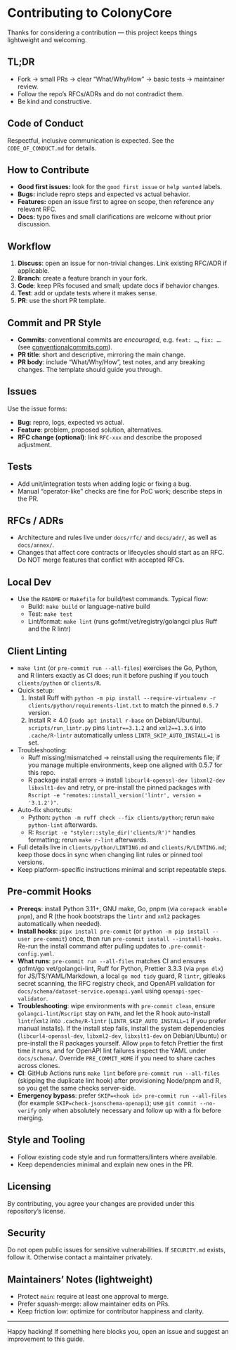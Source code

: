 # Contributing to ColonyCore

Thanks for considering a contribution — this project keeps things lightweight and welcoming.

## TL;DR
- Fork → small PRs → clear “What/Why/How” → basic tests → maintainer review.
- Follow the repo’s RFCs/ADRs and do not contradict them.
- Be kind and constructive.

## Code of Conduct
Respectful, inclusive communication is expected. See the `CODE_OF_CONDUCT.md` for details.

## How to Contribute
- **Good first issues:** look for the `good first issue` or `help wanted` labels.
- **Bugs:** include repro steps and expected vs actual behavior.
- **Features:** open an issue first to agree on scope, then reference any relevant RFC.
- **Docs:** typo fixes and small clarifications are welcome without prior discussion.

## Workflow
1. **Discuss**: open an issue for non-trivial changes. Link existing RFC/ADR if applicable.
2. **Branch**: create a feature branch in your fork.
3. **Code**: keep PRs focused and small; update docs if behavior changes.
4. **Test**: add or update tests where it makes sense.
5. **PR**: use the short PR template.

## Commit and PR Style
- **Commits**: conventional commits are *encouraged*, e.g. `feat: …`, `fix: …`. (see [conventionalcommits.com](https://www.conventionalcommits.org/en/v1.0.0/)).
- **PR title**: short and descriptive, mirroring the main change.
- **PR body**: include “What/Why/How”, test notes, and any breaking changes. The template should guide you through.

## Issues
Use the issue forms:
- **Bug**: repro, logs, expected vs actual.
- **Feature**: problem, proposed solution, alternatives.
- **RFC change (optional)**: link `RFC-xxx` and describe the proposed adjustment.

## Tests
- Add unit/integration tests when adding logic or fixing a bug.
- Manual “operator-like” checks are fine for PoC work; describe steps in the PR.

## RFCs / ADRs
- Architecture and rules live under `docs/rfc/` and `docs/adr/`, as well as `docs/annex/`.
- Changes that affect core contracts or lifecycles should start as an RFC. Do NOT merge features that conflict with accepted RFCs.

## Local Dev
- Use the `README` or `Makefile` for build/test commands. Typical flow:
  - Build: `make build` or language-native build
  - Test: `make test`
  - Lint/format: `make lint` (runs gofmt/vet/registry/golangci plus Ruff and the R lintr)

## Client Linting
- `make lint` (or `pre-commit run --all-files`) exercises the Go, Python, and R linters exactly as CI does; run it before pushing if you touch `clients/python` or `clients/R`.
- Quick setup:
  1. Install Ruff with `python -m pip install --require-virtualenv -r clients/python/requirements-lint.txt` to match the pinned `0.5.7` version.
  2. Install R ≥ 4.0 (`sudo apt install r-base` on Debian/Ubuntu). `scripts/run_lintr.py` pins `lintr==3.1.2` and `xml2==1.3.6` into `.cache/R-lintr` automatically unless `LINTR_SKIP_AUTO_INSTALL=1` is set.
- Troubleshooting:
  - Ruff missing/mismatched → reinstall using the requirements file; if you manage multiple environments, keep one aligned with 0.5.7 for this repo.
  - R package install errors → install `libcurl4-openssl-dev libxml2-dev libxslt1-dev` and retry, or pre-install the pinned packages with `Rscript -e "remotes::install_version('lintr', version = '3.1.2')"`.
- Auto-fix shortcuts:
  - Python: `python -m ruff check --fix clients/python`; rerun `make python-lint` afterwards.
  - R: `Rscript -e "styler::style_dir('clients/R')"` handles formatting; rerun `make r-lint` afterwards.
- Full details live in `clients/python/LINTING.md` and `clients/R/LINTING.md`; keep those docs in sync when changing lint rules or pinned tool versions.
- Keep platform-specific instructions minimal and script repeatable steps.

## Pre-commit Hooks
- **Prereqs**: install Python 3.11+, GNU make, Go, pnpm (via `corepack enable pnpm`), and R (the hook bootstraps the `lintr` and `xml2` packages automatically when needed).
- **Install hooks**: `pipx install pre-commit` (or `python -m pip install --user pre-commit`) once, then run `pre-commit install --install-hooks`. Re-run the install command after pulling updates to `.pre-commit-config.yaml`.
- **What runs**: `pre-commit run --all-files` matches CI and ensures gofmt/go vet/golangci-lint, Ruff for Python, Prettier 3.3.3 (via `pnpm dlx`) for JS/TS/YAML/Markdown, a local `go mod tidy` guard, R `lintr`, gitleaks secret scanning, the RFC registry check, and OpenAPI validation for `docs/schema/dataset-service.openapi.yaml` using `openapi-spec-validator`.
- **Troubleshooting**: wipe environments with `pre-commit clean`, ensure `golangci-lint`/`Rscript` stay on `PATH`, and let the R hook auto-install `lintr`/`xml2` into `.cache/R-lintr` (`LINTR_SKIP_AUTO_INSTALL=1` if you prefer manual installs). If the install step fails, install the system dependencies (`libcurl4-openssl-dev`, `libxml2-dev`, `libxslt1-dev` on Debian/Ubuntu) or pre-install the R packages yourself. Allow `pnpm` to fetch Prettier the first time it runs, and for OpenAPI lint failures inspect the YAML under `docs/schema/`. Override `PRE_COMMIT_HOME` if you need to share caches across clones.
- **CI**: GitHub Actions runs `make lint` before `pre-commit run --all-files` (skipping the duplicate lint hook) after provisioning Node/pnpm and R, so you get the same checks server-side.
- **Emergency bypass**: prefer `SKIP=<hook id> pre-commit run --all-files` (for example `SKIP=check-jsonschema-openapi`); use `git commit --no-verify` only when absolutely necessary and follow up with a fix before merging.
## Style and Tooling
- Follow existing code style and run formatters/linters where available.
- Keep dependencies minimal and explain new ones in the PR.

## Licensing
By contributing, you agree your changes are provided under this repository’s license.

## Security
Do not open public issues for sensitive vulnerabilities. If `SECURITY.md` exists, follow it. Otherwise contact a maintainer privately.

## Maintainers’ Notes (lightweight)
- Protect `main`: require at least one approval to merge.
- Prefer squash-merge: allow maintainer edits on PRs.
- Keep friction low: optimize for contributor happiness and clarity.

---

Happy hacking! If something here blocks you, open an issue and suggest an improvement to this guide.
